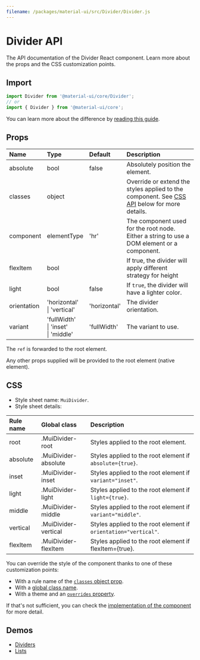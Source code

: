 ```yaml
---
filename: /packages/material-ui/src/Divider/Divider.js
---
```


<!--- This documentation is automatically generated, do not try to edit it. -->

# Divider API

<p class="description">The API documentation of the Divider React component. Learn more about the props and the CSS customization points.</p>

## Import

```js
import Divider from '@material-ui/core/Divider';
// or
import { Divider } from '@material-ui/core';
```

You can learn more about the difference by [reading this guide](/guides/minimizing-bundle-size/).



## Props

| Name | Type | Default | Description |
|:-----|:-----|:--------|:------------|
| <span class="prop-name">absolute</span> | <span class="prop-type">bool</span> | <span class="prop-default">false</span> | Absolutely position the element. |
| <span class="prop-name">classes</span> | <span class="prop-type">object</span> |  | Override or extend the styles applied to the component. See [CSS API](#css) below for more details. |
| <span class="prop-name">component</span> | <span class="prop-type">elementType</span> | <span class="prop-default">'hr'</span> | The component used for the root node. Either a string to use a DOM element or a component. |
| <span class="prop-name">flexItem</span> | <span class="prop-type">bool</span> |  | If true, the divider will apply different strategy for height |
| <span class="prop-name">light</span> | <span class="prop-type">bool</span> | <span class="prop-default">false</span> | If `true`, the divider will have a lighter color. |
| <span class="prop-name">orientation</span> | <span class="prop-type">'horizontal'<br>&#124;&nbsp;'vertical'</span> | <span class="prop-default">'horizontal'</span> | The divider orientation. |
| <span class="prop-name">variant</span> | <span class="prop-type">'fullWidth'<br>&#124;&nbsp;'inset'<br>&#124;&nbsp;'middle'</span> | <span class="prop-default">'fullWidth'</span> | The variant to use. |

The `ref` is forwarded to the root element.

Any other props supplied will be provided to the root element (native element).

## CSS

- Style sheet name: `MuiDivider`.
- Style sheet details:

| Rule name | Global class | Description |
|:-----|:-------------|:------------|
| <span class="prop-name">root</span> | <span class="prop-name">.MuiDivider-root</span> | Styles applied to the root element.
| <span class="prop-name">absolute</span> | <span class="prop-name">.MuiDivider-absolute</span> | Styles applied to the root element if `absolute={true}`.
| <span class="prop-name">inset</span> | <span class="prop-name">.MuiDivider-inset</span> | Styles applied to the root element if `variant="inset"`.
| <span class="prop-name">light</span> | <span class="prop-name">.MuiDivider-light</span> | Styles applied to the root element if `light={true}`.
| <span class="prop-name">middle</span> | <span class="prop-name">.MuiDivider-middle</span> | Styles applied to the root element if `variant="middle"`.
| <span class="prop-name">vertical</span> | <span class="prop-name">.MuiDivider-vertical</span> | Styles applied to the root element if `orientation="vertical"`.
| <span class="prop-name">flexItem</span> | <span class="prop-name">.MuiDivider-flexItem</span> | Styles applied to the root element if flexItem={true}.

You can override the style of the component thanks to one of these customization points:

- With a rule name of the [`classes` object prop](/customization/components/#overriding-styles-with-classes).
- With a [global class name](/customization/components/#overriding-styles-with-global-class-names).
- With a theme and an [`overrides` property](/customization/globals/#css).

If that's not sufficient, you can check the [implementation of the component](https://github.com/mui-org/material-ui/blob/master/packages/material-ui/src/Divider/Divider.js) for more detail.

## Demos

- [Dividers](/components/dividers/)
- [Lists](/components/lists/)

